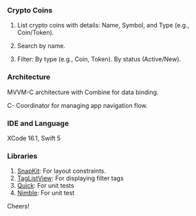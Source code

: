 ### Crypto Coins
1. List crypto coins with details:
  Name, Symbol, and Type (e.g., Coin/Token).

2. Search by name.
3. Filter:
   By type (e.g., Coin, Token).
   By status (Active/New).

### Architecture
MVVM-C architecture with Combine for data binding.

C- Coordinator for managing app navigation flow.

### IDE and Language 
XCode 16.1, Swift 5

### Libraries
1. [SnapKit](https://github.com/SnapKit/SnapKit): For layout constraints.
2. [TagListView](https://github.com/ElaWorkshop/TagListView): For displaying filter tags
3. [Quick](https://github.com/Quick/Quick): For unit tests
4. [Nimble](https://github.com/Quick/Nimble): For unit test

Cheers!
